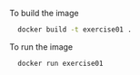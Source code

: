 To build the image

```bash
  docker build -t exercise01 .
```

To run the image

```bash
  docker run exercise01
```
